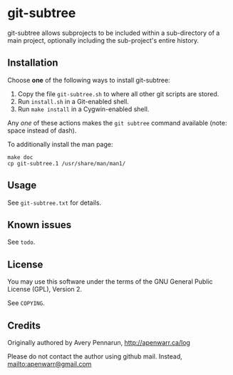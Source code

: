 # git-subtree

git-subtree allows subprojects to be included within a sub-directory of a main project, optionally including the sub-project's entire history.

## Installation

Choose **one** of the following ways to install git-subtree:

1. Copy the file `git-subtree.sh` to where all other git scripts are stored.
1. Run `install.sh` in a Git-enabled shell.
1. Run `make install` in a Cygwin-enabled shell.

Any *one* of these actions makes the `git subtree` command available (note: space instead of dash).

To additionally install the man page:

    make doc
    cp git-subtree.1 /usr/share/man/man1/


## Usage

See `git-subtree.txt` for details.

## Known issues

See `todo`.

## License

You may use this software under the terms of the GNU General Public License (GPL), Version 2.

See `COPYING`.

## Credits

Originally authored by Avery Pennarun, <http://apenwarr.ca/log>

Please do not contact the author using github mail. Instead, <mailto:apenwarr@gmail.com>
